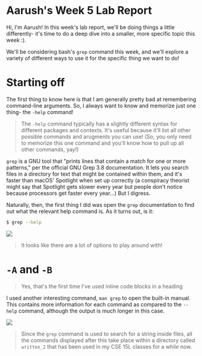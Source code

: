 # Aarush's Week 5 Lab Report 
Hi, I'm Aarush! In this week's lab report, we'll be doing things a little differently- it's time to do a deep dive into a smaller, more specific topic this week :). 

We'll be considering bash's `grep` command this week, and we'll explore a variety of different ways to use it for the specific thing we want to do! 

# Starting off 
The first thing to know here is that I am generally pretty bad at remembering command-line arguments. So, I always want to know and memorize just one thing- the `-help` command! 
> The `-help` command typically has a slightly different syntax for different packages and contexts. It's useful because it'll list all other possible commands and arugments you can use! (So, you only need to memorize this one command and you'll know how to pull up all other commands, yay!)

`grep` is a GNU tool that "prints lines that contain a match for one or more patterns," per the official GNU Grep 3.8 documentation. It lets you search files in a directory for text that might be contained within them, and it's faster than macOS' Spotlight when set up correctly (a conspiracy theorist might say that Spotlight gets slower every year but people don't notice because processors get faster every year...) But I digress. 

Naturally, then, the first thing I did was open the `grep` documentation to find out what the relevant help command is. As it turns out, is it: 

```bash
$ grep --help
```

<img src="Week-5-lab-report-files/grep —help.png">

> It looks like there are a lot of options to play around with! 

# `-A` and `-B`
> Yes, that's the first time I've used inline code blocks in a heading

I used another interesting command, `man grep` to open the built-in manual. This contains more information for each command as compared to the `--help` command, although the output is much longer in this case. 

<img src="Week-5-lab-report-files/man grep.png">

> Since the `grep` command is used to search for a string inside files, all the commands displayed after this take place within a directory called `written_2` that has been used in my CSE 15L classes for a while now. 

